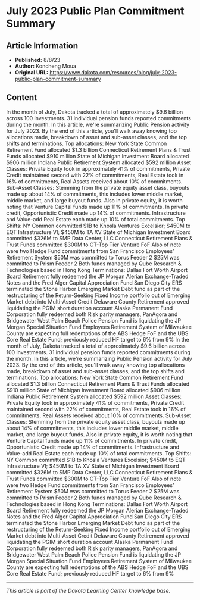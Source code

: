 # July 2023 Public Plan Commitment Summary

## Article Information
- **Published:** 8/8/23
- **Author:** Koncheng Moua
- **Original URL:** https://www.dakota.com/resources/blog/july-2023-public-plan-commitment-summary

## Content

In the month of July, Dakota tracked a total of approximately $9.6 billion across 100 investments. 31 individual pension funds reported commitments during the month. In this article, we're summarizing Public Pension activity for July 2023. By the end of this article, you'll walk away knowing top allocations made, breakdown of asset and sub-asset classes, and the top shifts and terminations. Top allocations: New York State Common Retirement Fund allocated $1.3 billion Connecticut Retirement Plans & Trust Funds allocated $910 million State of Michigan Investment Board allocated $906 million Indiana Public Retirement System allocated $592 million Asset Classes: Private Equity took in approximately 41% of commitments, Private Credit maintained second with 22% of commitments, Real Estate took in 16% of commitments, Real Assets received about 10% of commitments. Sub-Asset Classes: Stemming from the private equity asset class, buyouts made up about 14% of commitments, this includes lower middle market, middle market, and large buyout funds. Also in private equity, it is worth noting that Venture Capital funds made up 11% of commitments. In private credit, Opportunistic Credit made up 14% of commitments. Infrastructure and Value-add Real Estate each made up 10% of total commitments. Top Shifts: NY Common committed $1B to Khosla Ventures Excelsior; $450M to EQT Infrastructure VI; $450M to TA XV State of Michigan Investment Board committed $326M to SMP Data Center, LLC Connecticut Retirement Plans & Trust Funds committed $300M to CT-Top Tier Venture FoF Also of note were two Hedge Fund commitments from San Francisco Employees’ Retirement System $50M was committed to Torus Feeder 2 $25M was committed to Prism Feeder 2 Both funds managed by Qube Research & Technologies based in Hong Kong Terminations: Dallas Fort Worth Airport Board Retirement fully redeemed the JP Morgan Alerian Exchange-Traded Notes and the Fred Alger Capital Appreciation Fund San Diego City ERS terminated the Stone Harbor Emerging Market Debt fund as part of the restructuring of the Return-Seeking Fixed Income portfolio out of Emerging Market debt into Multi-Asset Credit Delaware County Retirement approved liquidating the PGIM short duration account Alaska Permanent Fund Corporation fully redeemed both Risk parity managers, PanAgora and Bridgewater West Palm Beach Police Pension Fund is liquidating the JP Morgan Special Situation Fund Employees Retirement System of Milwaukee County are expecting full redemptions of the ABS Hedge FoF and the UBS Core Real Estate Fund; previously reduced HF target to 6% from 9% In the month of July, Dakota tracked a total of approximately $9.6 billion across 100 investments. 31 individual pension funds reported commitments during the month. In this article, we're summarizing Public Pension activity for July 2023. By the end of this article, you'll walk away knowing top allocations made, breakdown of asset and sub-asset classes, and the top shifts and terminations. Top allocations: New York State Common Retirement Fund allocated $1.3 billion Connecticut Retirement Plans & Trust Funds allocated $910 million State of Michigan Investment Board allocated $906 million Indiana Public Retirement System allocated $592 million Asset Classes: Private Equity took in approximately 41% of commitments, Private Credit maintained second with 22% of commitments, Real Estate took in 16% of commitments, Real Assets received about 10% of commitments. Sub-Asset Classes: Stemming from the private equity asset class, buyouts made up about 14% of commitments, this includes lower middle market, middle market, and large buyout funds. Also in private equity, it is worth noting that Venture Capital funds made up 11% of commitments. In private credit, Opportunistic Credit made up 14% of commitments. Infrastructure and Value-add Real Estate each made up 10% of total commitments. Top Shifts: NY Common committed $1B to Khosla Ventures Excelsior; $450M to EQT Infrastructure VI; $450M to TA XV State of Michigan Investment Board committed $326M to SMP Data Center, LLC Connecticut Retirement Plans & Trust Funds committed $300M to CT-Top Tier Venture FoF Also of note were two Hedge Fund commitments from San Francisco Employees’ Retirement System $50M was committed to Torus Feeder 2 $25M was committed to Prism Feeder 2 Both funds managed by Qube Research & Technologies based in Hong Kong Terminations: Dallas Fort Worth Airport Board Retirement fully redeemed the JP Morgan Alerian Exchange-Traded Notes and the Fred Alger Capital Appreciation Fund San Diego City ERS terminated the Stone Harbor Emerging Market Debt fund as part of the restructuring of the Return-Seeking Fixed Income portfolio out of Emerging Market debt into Multi-Asset Credit Delaware County Retirement approved liquidating the PGIM short duration account Alaska Permanent Fund Corporation fully redeemed both Risk parity managers, PanAgora and Bridgewater West Palm Beach Police Pension Fund is liquidating the JP Morgan Special Situation Fund Employees Retirement System of Milwaukee County are expecting full redemptions of the ABS Hedge FoF and the UBS Core Real Estate Fund; previously reduced HF target to 6% from 9%

---

*This article is part of the Dakota Learning Center knowledge base.*